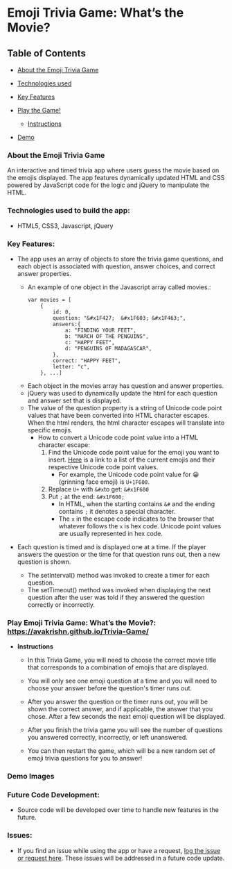 # Emoji Trivia Game: What’s the Movie?

## Table of Contents
* [About the Emoji Trivia Game](#about)
* [Technologies used](#tech)
* [Key Features](#features)
* [Play the Game!](#play)
    * [Instructions](#rules)

* [Demo](#Demo)

### **<a id="about"></a> About the Emoji Trivia Game**
An interactive and timed trivia app where users guess the movie based on the emojis displayed. The app features dynamically updated HTML and CSS powered by JavaScript code for the logic and jQuery to manipulate the HTML. 

### **<a id="tech"></a>Technologies used to build the app:**
* HTML5, CSS3, Javascript, jQuery

### **<a id="features"></a>Key Features:**
* The app uses an array of objects to store the trivia game questions, and each object is associated with question, answer choices, and correct answer properties.
    * An example of one object in the Javascript array called movies.: 
        ```
        var movies = [
            {
                id: 0,
                question: "&#x1F427;  &#x1F603; &#x1F463;",
                answers:{
                    a: "FINDING YOUR FEET",
                    b: "MARCH OF THE PENGUINS",
                    c: "HAPPY FEET",
                    d: "PENGUINS OF MADAGASCAR",
                },
                correct: "HAPPY FEET",
                letter: "c",
            }, ...]
        ```
    * Each object in the movies array has question and answer properties. 
    * jQuery was used to dynamically update the html for each question and answer set that is displayed. 
    * The value of the question property is a string of Unicode code point values that have been converted into HTML character escapes. When the html renders, the html character escapes will translate into specific emojis. 
        * How to convert a Unicode code point value into a HTML character escape:
            1. Find the Unicode code point value for the emoji you want to insert. [Here](http://unicode.org/emoji/charts/full-emoji-list.html) is a link to a list of the current emojis and their respective Unicode code point values.
                * For example, the Unicode code point value for 😀 (grinning face emoji) is `U+1F600`.
            2. Replace `U+` with `&#x`to get: `&#x1F600`
            3. Put `;` at the end: `&#x1F600;`
                * In HTML, when the starting contains `&#` and the ending contains `;` it denotes a special character. 
                * The `x` in the escape code indicates to the browser that whatever follows the `x` is hex code. Unicode point values are usually represented in hex code.   

* Each question is timed and is displayed one at a time. If the player answers the question or the time for that question runs out, then a new question is shown. 
    * The setInterval() method was invoked to create a timer for each question.
    * The setTimeout() method was invoked when displaying the next question after the user was told if they answered the question correctly or incorrectly. 

### **<a id="play"></a>Play Emoji Trivia Game: What’s the Movie?**:  https://avakrishn.github.io/Trivia-Game/

* **<a id="rules"></a>Instructions**

    * In this Trivia Game, you will need to choose the correct movie title that corresponds to a combination of emojis that are displayed.

    * You will only see one emoji question at a time and you will need to choose your answer before the question's timer runs out.

    * After you answer the question or the timer runs out, you will be shown the correct answer, and if applicable, the answer that you chose. After a few seconds the next emoji question will be displayed.

    * After you finish the trivia game you will see the number of questions you answered correctly, incorrectly, or left unanswered. 

    * You can then restart the game, which will be a new random set of emoji trivia questions for you to answer!

### **<a id="demo"></a>Demo Images**

 

### **Future Code Development:**
* Source code will be developed over time to handle new features in the future.

### **Issues:**
* If you find an issue while using the app or have a request, <a href="https://github.com/avakrishn/Trivia-Game/issues" target="_blank">log the issue or request here</a>. These issues will be addressed in a future code update.
